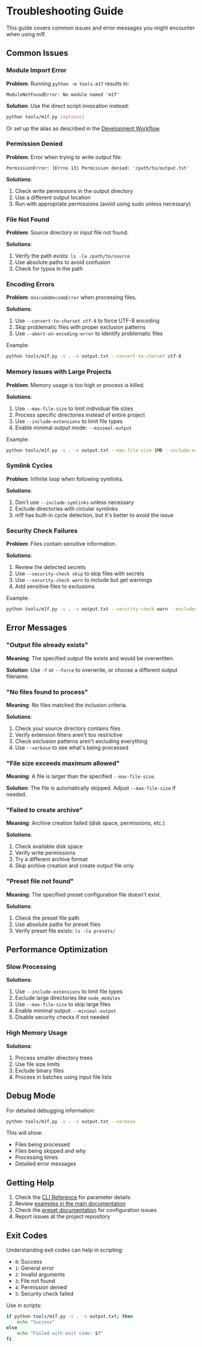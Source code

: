 # Troubleshooting Guide

This guide covers common issues and error messages you might encounter when
using m1f.

## Common Issues

### Module Import Error

**Problem**: Running `python -m tools.m1f` results in:

```
ModuleNotFoundError: No module named 'm1f'
```

**Solution**: Use the direct script invocation instead:

```bash
python tools/m1f.py [options]
```

Or set up the alias as described in the
[Development Workflow](./04_m1f_development_workflow.md).

### Permission Denied

**Problem**: Error when trying to write output file:

```
PermissionError: [Errno 13] Permission denied: '/path/to/output.txt'
```

**Solutions**:

1. Check write permissions in the output directory
2. Use a different output location
3. Run with appropriate permissions (avoid using sudo unless necessary)

### File Not Found

**Problem**: Source directory or input file not found.

**Solutions**:

1. Verify the path exists: `ls -la /path/to/source`
2. Use absolute paths to avoid confusion
3. Check for typos in the path

### Encoding Errors

**Problem**: `UnicodeDecodeError` when processing files.

**Solutions**:

1. Use `--convert-to-charset utf-8` to force UTF-8 encoding
2. Skip problematic files with proper exclusion patterns
3. Use `--abort-on-encoding-error` to identify problematic files

Example:

```bash
python tools/m1f.py -s . -o output.txt --convert-to-charset utf-8
```

### Memory Issues with Large Projects

**Problem**: Memory usage is too high or process is killed.

**Solutions**:

1. Use `--max-file-size` to limit individual file sizes
2. Process specific directories instead of entire project
3. Use `--include-extensions` to limit file types
4. Enable minimal output mode: `--minimal-output`

Example:

```bash
python tools/m1f.py -s . -o output.txt --max-file-size 1MB --include-extensions .py .md
```

### Symlink Cycles

**Problem**: Infinite loop when following symlinks.

**Solutions**:

1. Don't use `--include-symlinks` unless necessary
2. Exclude directories with circular symlinks
3. m1f has built-in cycle detection, but it's better to avoid the issue

### Security Check Failures

**Problem**: Files contain sensitive information.

**Solutions**:

1. Review the detected secrets
2. Use `--security-check skip` to skip files with secrets
3. Use `--security-check warn` to include but get warnings
4. Add sensitive files to exclusions

Example:

```bash
python tools/m1f.py -s . -o output.txt --security-check warn --excludes ".env" "config/secrets.yml"
```

## Error Messages

### "Output file already exists"

**Meaning**: The specified output file exists and would be overwritten.

**Solution**: Use `-f` or `--force` to overwrite, or choose a different output
filename.

### "No files found to process"

**Meaning**: No files matched the inclusion criteria.

**Solutions**:

1. Check your source directory contains files
2. Verify extension filters aren't too restrictive
3. Check exclusion patterns aren't excluding everything
4. Use `--verbose` to see what's being processed

### "File size exceeds maximum allowed"

**Meaning**: A file is larger than the specified `--max-file-size`.

**Solution**: The file is automatically skipped. Adjust `--max-file-size` if
needed.

### "Failed to create archive"

**Meaning**: Archive creation failed (disk space, permissions, etc.).

**Solutions**:

1. Check available disk space
2. Verify write permissions
3. Try a different archive format
4. Skip archive creation and create output file only

### "Preset file not found"

**Meaning**: The specified preset configuration file doesn't exist.

**Solutions**:

1. Check the preset file path
2. Use absolute paths for preset files
3. Verify preset file exists: `ls -la presets/`

## Performance Optimization

### Slow Processing

**Solutions**:

1. Use `--include-extensions` to limit file types
2. Exclude large directories like `node_modules`
3. Use `--max-file-size` to skip large files
4. Enable minimal output: `--minimal-output`
5. Disable security checks if not needed

### High Memory Usage

**Solutions**:

1. Process smaller directory trees
2. Use file size limits
3. Exclude binary files
4. Process in batches using input file lists

## Debug Mode

For detailed debugging information:

```bash
python tools/m1f.py -s . -o output.txt --verbose
```

This will show:

- Files being processed
- Files being skipped and why
- Processing times
- Detailed error messages

## Getting Help

1. Check the [CLI Reference](./07_cli_reference.md) for parameter details
2. Review [examples in the main documentation](./01_m1f.md#common-use-cases)
3. Check the [preset documentation](./02_m1f_presets.md) for configuration
   issues
4. Report issues at the project repository

## Exit Codes

Understanding exit codes can help in scripting:

- `0`: Success
- `1`: General error
- `2`: Invalid arguments
- `3`: File not found
- `4`: Permission denied
- `5`: Security check failed

Use in scripts:

```bash
if python tools/m1f.py -s . -o output.txt; then
    echo "Success"
else
    echo "Failed with exit code: $?"
fi
```
